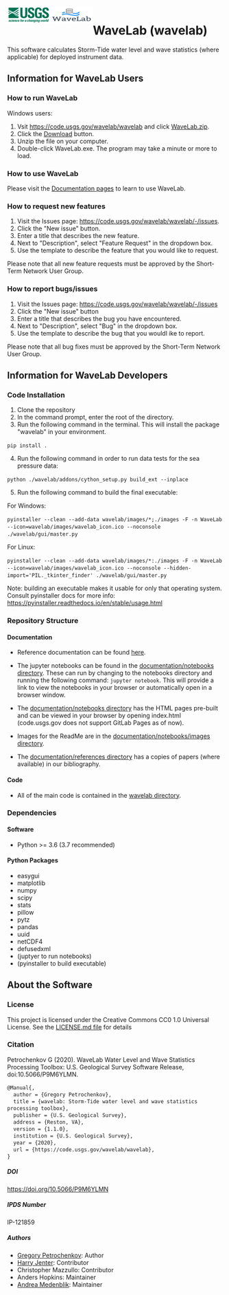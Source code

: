 <img src="./documentation/notebooks/images/usgs.png" style="width: 100px; height: 40px; float: left"/>
<img src="./documentation/notebooks/images/WaveLabLogo.png" style="width: 100px; height: 40px; float: left"/>

# WaveLab (wavelab)

This software calculates Storm-Tide water level and wave statistics (where applicable) for deployed instrument data.

## Information for WaveLab Users

### How to run WaveLab

Windows users:

1. Vsit https://code.usgs.gov/wavelab/wavelab and click [WaveLab.zip](https://code.usgs.gov/wavelab/wavelab/-/blob/master/WaveLab.zip).
2. Click the [Download](https://code.usgs.gov/wavelab/wavelab/-/raw/master/WaveLab.zip?inline=false) button.
3. Unzip the file on your computer.
4. Double-click WaveLab.exe. The program may take a minute or more to load.

### How to use WaveLab

Please visit the [Documentation pages](https://code.usgs.gov/wavelab/wavelab/-/blob/master/documentation/notebooks/index.md) to learn to use WaveLab.

### How to request new features 

1. Visit the Issues page: https://code.usgs.gov/wavelab/wavelab/-/issues.
2. Click the "New issue" button.
3. Enter a title that describes the new feature.
4. Next to "Description", select "Feature Request" in the dropdown box.
5. Use the template to describe the feature that you would like to request.

Please note that all new feature requests must be approved by the Short-Term Network User Group.

### How to report bugs/issues

1. Visit the Issues page: https://code.usgs.gov/wavelab/wavelab/-/issues
2. Click the "New issue" button
3. Enter a title that describes the bug you have encountered.
4. Next to "Description", select "Bug" in the dropdown box.
5. Use the template to describe the bug that you wouldl ike to report.

Please note that all bug fixes must be approved by the Short-Term Network User Group.

## Information for WaveLab Developers

### Code Installation

1. Clone the repository
2. In the command prompt, enter the root of the directory.
3. Run the following command in the terminal. This will install the package "wavelab" in your environment.

`pip install .`

4. Run the following command in order to run data tests for the sea pressure data:

`python ./wavelab/addons/cython_setup.py build_ext --inplace`

5. Run the following command to build the final executable:

For Windows:

`pyinstaller --clean --add-data wavelab/images/*;./images -F -n WaveLab --icon=wavelab/images/wavelab_icon.ico --noconsole ./wavelab/gui/master.py`

For Linux:

`pyinstaller --clean --add-data wavelab/images/*:./images -F -n WaveLab --icon=wavelab/images/wavelab_icon.ico --noconsole --hidden-import='PIL._tkinter_finder' ./wavelab/gui/master.py`

Note: building an executable makes it usable for only that operating system. Consult pyinstaller docs for more info:
https://pyinstaller.readthedocs.io/en/stable/usage.html

### Repository Structure

#### Documentation

- Reference documentation can be found <a href="https://code.usgs.gov/wavelab/wavelab/-/blob/master/documentation/notebooks/index.md">here</a>.

- The jupyter notebooks can be found in the [documentation/notebooks directory](https://code.usgs.gov/wavelab/wavelab/-/tree/master/documentation/notebooks). These can run by changing to the notebooks directory and running the following command: `jupyter notebook`.  This will provide a link to view the notebooks in your browser or automatically open in a browser window.

- The [documentation/notebooks directory](https://code.usgs.gov/wavelab/wavelab/-/tree/master/documentation/notebooks) has the HTML pages pre-built and can be viewed in your browser by opening index.html (code.usgs.gov does not support GitLab Pages as of now).   

- Images for the ReadMe are in the [documentation/notebooks/images directory](https://code.usgs.gov/wavelab/wavelab/-/tree/master/documentation/notebooks/images).

- The [documentation/references directory](https://code.usgs.gov/wavelab/wavelab/-/tree/master/documentation/references) has a copies of papers (where available) in our bibliography.

#### Code

- All of the main code is contained in the [wavelab directory](https://code.usgs.gov/wavelab/wavelab/-/tree/master/wavelab).

### Dependencies
#### Software

- Python >= 3.6 (3.7 recommended)

#### Python Packages

- easygui
- matplotlib
- numpy
- scipy
- stats
- pillow
- pytz
- pandas
- uuid
- netCDF4
- defusedxml
- (juptyer to run notebooks)
- (pyinstaller to build executable)

## About the Software

### License

This project is licensed under the Creative Commons CC0 1.0 Universal License. See the [LICENSE.md file](https://code.usgs.gov/wavelab/wavelab/-/blob/master/LICENSE.md) for details


### Citation

Petrochenkov G (2020). WaveLab Water Level and Wave Statistics Processing Toolbox: U.S. Geological Survey Software Release, doi:10.5066/P9M6YLMN.

```
@Manual{,
  author = {Gregory Petrochenkov},
  title = {wavelab: Storm-Tide water level and wave statistics processing toolbox},
  publisher = {U.S. Geological Survey},
  address = {Reston, VA},
  version = {1.1.0},
  institution = {U.S. Geological Survey},
  year = {2020},
  url = {https://code.usgs.gov/wavelab/wavelab},
}
```

##### DOI
https://doi.org/10.5066/P9M6YLMN

##### IPDS Number
IP-121859

##### Authors
- [Gregory Petrochenkov](https://www.usgs.gov/staff-profiles/gregory-petrochenkov): Author
- [Harry Jenter](https://www.usgs.gov/staff-profiles/harry-jenter): Contributor
- Christopher Mazzullo: Contributor
- Anders Hopkins: Maintainer 
- [Andrea Medenblik](https://www.usgs.gov/staff-profiles/andrea-s-medenblik): Maintainer 

